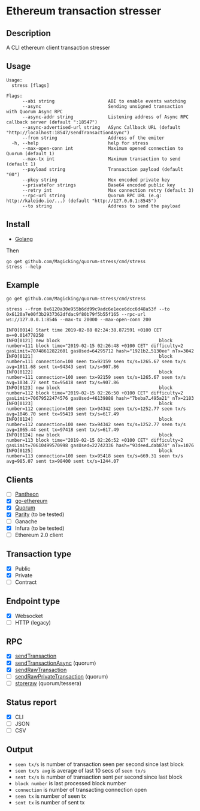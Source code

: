 # Ethereum transaction stresser

## Description

A CLI ethereum client transaction stresser

## Usage

```
Usage:
  stress [flags]

Flags:
      --abi string                    ABI to enable events watching
      --async                         Sending unsigned transaction with Quorum Async RPC
      --async-addr string             Listening address of Async RPC callback server (default ":18547")
      --async-advertised-url string   ASync Callback URL (default "http://localhost:18547/sendTransactionAsync")
      --from string                   Address of the emiter
  -h, --help                          help for stress
      --max-open-conn int             Maximum opened connection to Quorum (default 1)
      --max-tx int                    Maximum transaction to send (default 1)
      --payload string                Transaction payload (default "00")
      --pkey string                   Hex encoded private key
      --privateFor strings            Base64 encoded public key
      --retry int                     Max connection retry (default 3)
      --rpc-url string                Quorum RPC URL (e.g: http://kaleido.io/...) (default "http://127.0.0.1:8545")
      --to string                     Address to send the payload
```
## Install

 - [Golang](https://golang.org/doc/install)

Then

```
go get github.com/Magicking/quorum-stress/cmd/stress
stress --help
```

## Example

```
go get github.com/Magicking/quorum-stress/cmd/stress

stress --from 0x6120a30e955b6dd99c9adc6e1ece6dcc6d48a53f --to 0x6120a7e00f3b2937362dfdac9f80b79f5b55f165 --rpc-url ws://127.0.0.1:8546 --max-tx 20000 --max-open-conn 200

INFO[0014] Start time 2019-02-08 02:24:38.872591 +0100 CET m=+0.014778258 
INFO[0121] new block                                     block number=111 block time="2019-02-15 02:26:48 +0100 CET" difficulty=2 gasLimit=70748612822601 gasUsed=64295712 hash="1921b2…5130ee" nTx=3042
INFO[0121]                                               block number=111 connection=100 seen tx=92159 seen tx/s=1265.67 seen tx/s avg=1011.68 sent tx=94343 sent tx/s=907.86
INFO[0122]                                               block number=111 connection=100 seen tx=92159 seen tx/s=1265.67 seen tx/s avg=1034.77 sent tx=95418 sent tx/s=907.86
INFO[0123] new block                                     block number=112 block time="2019-02-15 02:26:50 +0100 CET" difficulty=2 gasLimit=70679522474576 gasUsed=46139888 hash="7beba7…495a21" nTx=2183
INFO[0123]                                               block number=112 connection=100 seen tx=94342 seen tx/s=1252.77 seen tx/s avg=1046.70 sent tx=95419 sent tx/s=617.49
INFO[0124]                                               block number=112 connection=100 seen tx=94342 seen tx/s=1252.77 seen tx/s avg=1065.44 sent tx=97418 sent tx/s=617.49
INFO[0124] new block                                     block number=113 block time="2019-02-15 02:26:52 +0100 CET" difficulty=2 gasLimit=70610499570998 gasUsed=22742336 hash="93deed…dab874" nTx=1076
INFO[0125]                                               block number=113 connection=100 seen tx=95418 seen tx/s=669.31 seen tx/s avg=985.07 sent tx=98400 sent tx/s=1244.07
```

## Clients

 - [ ] [Pantheon](https://github.com/PegaSysEng/pantheon/blob/master/docs/index.md#what-is-pantheon)
 - [x] [go-ethereum](https://github.com/ethereum/go-ethereum/wiki/Command-Line-Options)
 - [x] [Quorum](https://github.com/jpmorganchase/quorum/wiki/Using-Quorum)
 - [x] [Parity](https://wiki.parity.io/Basic-Usage) (to be tested)
 - [ ] Ganache
 - [x] Infura (to be tested)
 - [ ] Ethereum 2.0 client

## Transaction type

 - [x] Public
 - [x] Private
 - [ ] Contract

## Endpoint type

 - [x] Websocket
 - [ ] HTTP (legacy)

## RPC

 - [x] [sendTransaction](https://github.com/ethereum/wiki/wiki/JSON-RPC#eth_sendtransaction)
 - [x] [sendTransactionAsync](https://github.com/jpmorganchase/quorum/blob/master/docs/api.md#eth_sendtransactionasync) (quorum)
 - [x] [sendRawTransaction](https://github.com/ethereum/wiki/wiki/JSON-RPC#eth_sendrawtransaction)
 - [ ] [sendRawPrivateTransaction](https://github.com/jpmorganchase/quorum/blob/master/docs/api.md#ethsendrawprivatetransaction) (quorum)
 - [ ] [storeraw](https://github.com/jpmorganchase/tessera/wiki/Interface-&-API#third-party-http-public-api) (quorum/tessera)

## Status report

 - [x] CLI
 - [ ] JSON
 - [ ] CSV

## Output

 * `seen tx/s` is number of transaction seen per second since last block
 * `seen tx/s avg` is average of last 10 secs of `seen tx/s`
 * `sent tx/s` is number of transaction sent per second since last block
 * `block number` is last processed block number
 * `connection` is number of transacting connection open
 * `seen tx` is number of seen tx
 * `sent tx` is number of sent tx
